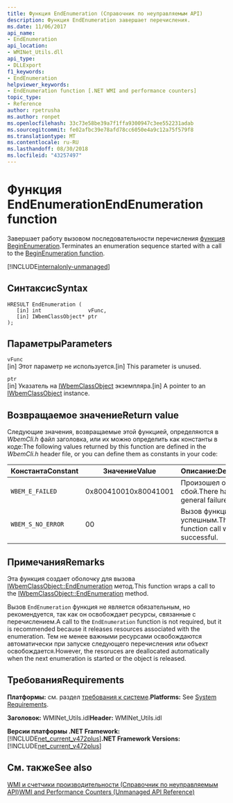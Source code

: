 ```yaml
---
title: Функция EndEnumeration (Справочник по неуправляемым API)
description: Функция EndEnumeration завершает перечисления.
ms.date: 11/06/2017
api_name:
- EndEnumeration
api_location:
- WMINet_Utils.dll
api_type:
- DLLExport
f1_keywords:
- EndEnumeration
helpviewer_keywords:
- EndEnumeration function [.NET WMI and performance counters]
topic_type:
- Reference
author: rpetrusha
ms.author: ronpet
ms.openlocfilehash: 33c73e58be39a7f1ffa9300947c3ee552231adab
ms.sourcegitcommit: fe02afbc39e78afd78cc6050e4a9c12a75f579f8
ms.translationtype: MT
ms.contentlocale: ru-RU
ms.lasthandoff: 08/30/2018
ms.locfileid: "43257497"
---
```

# <a name="endenumeration-function"></a><span data-ttu-id="c7ec3-103">Функция EndEnumeration</span><span class="sxs-lookup"><span data-stu-id="c7ec3-103">EndEnumeration function</span></span>
<span data-ttu-id="c7ec3-104">Завершает работу вызовом последовательности перечисления [функция BeginEnumeration](beginenumeration.md).</span><span class="sxs-lookup"><span data-stu-id="c7ec3-104">Terminates an enumeration sequence started with a call to the [BeginEnumeration function](beginenumeration.md).</span></span>  

[!INCLUDE[internalonly-unmanaged](../../../../includes/internalonly-unmanaged.md)]
    
## <a name="syntax"></a><span data-ttu-id="c7ec3-105">Синтаксис</span><span class="sxs-lookup"><span data-stu-id="c7ec3-105">Syntax</span></span>  
  
```  
HRESULT EndEnumeration (
   [in] int               vFunc, 
   [in] IWbemClassObject* ptr 
); 
```  

## <a name="parameters"></a><span data-ttu-id="c7ec3-106">Параметры</span><span class="sxs-lookup"><span data-stu-id="c7ec3-106">Parameters</span></span>

`vFunc`  
<span data-ttu-id="c7ec3-107">[in] Этот параметр не используется.</span><span class="sxs-lookup"><span data-stu-id="c7ec3-107">[in] This parameter is unused.</span></span>

`ptr`  
<span data-ttu-id="c7ec3-108">[in] Указатель на [IWbemClassObject](/windows/desktop/api/wbemcli/nn-wbemcli-iwbemclassobject) экземпляра.</span><span class="sxs-lookup"><span data-stu-id="c7ec3-108">[in] A pointer to an [IWbemClassObject](/windows/desktop/api/wbemcli/nn-wbemcli-iwbemclassobject) instance.</span></span>


## <a name="return-value"></a><span data-ttu-id="c7ec3-109">Возвращаемое значение</span><span class="sxs-lookup"><span data-stu-id="c7ec3-109">Return value</span></span>

<span data-ttu-id="c7ec3-110">Следующие значения, возвращаемые этой функцией, определяются в *WbemCli.h* файл заголовка, или их можно определить как константы в коде:</span><span class="sxs-lookup"><span data-stu-id="c7ec3-110">The following values returned by this function are defined in the *WbemCli.h* header file, or you can define them as constants in your code:</span></span>

|<span data-ttu-id="c7ec3-111">Константа</span><span class="sxs-lookup"><span data-stu-id="c7ec3-111">Constant</span></span>  |<span data-ttu-id="c7ec3-112">Значение</span><span class="sxs-lookup"><span data-stu-id="c7ec3-112">Value</span></span>  |<span data-ttu-id="c7ec3-113">Описание:</span><span class="sxs-lookup"><span data-stu-id="c7ec3-113">Description</span></span>  |
|---------|---------|---------|
|`WBEM_E_FAILED` | <span data-ttu-id="c7ec3-114">0x80041001</span><span class="sxs-lookup"><span data-stu-id="c7ec3-114">0x80041001</span></span> | <span data-ttu-id="c7ec3-115">Произошел общий сбой.</span><span class="sxs-lookup"><span data-stu-id="c7ec3-115">There has been a general failure.</span></span> |
|`WBEM_S_NO_ERROR` | <span data-ttu-id="c7ec3-116">0</span><span class="sxs-lookup"><span data-stu-id="c7ec3-116">0</span></span> | <span data-ttu-id="c7ec3-117">Вызов функции был успешным.</span><span class="sxs-lookup"><span data-stu-id="c7ec3-117">The function call was successful.</span></span>  |
  
## <a name="remarks"></a><span data-ttu-id="c7ec3-118">Примечания</span><span class="sxs-lookup"><span data-stu-id="c7ec3-118">Remarks</span></span>

<span data-ttu-id="c7ec3-119">Эта функция создает оболочку для вызова [IWbemClassObject::EndEnumeration](/windows/desktop/api/wbemcli/nn-wbemcli-iwbemclassobject) метод.</span><span class="sxs-lookup"><span data-stu-id="c7ec3-119">This function wraps a call to the [IWbemClassObject::EndEnumeration](/windows/desktop/api/wbemcli/nn-wbemcli-iwbemclassobject) method.</span></span>

<span data-ttu-id="c7ec3-120">Вызов `EndEnumeration` функция не является обязательным, но рекомендуется, так как он освобождает ресурсы, связанные с перечислением.</span><span class="sxs-lookup"><span data-stu-id="c7ec3-120">A call to the `EndEnumeration` function is not required, but it is recommended because it releases resources associated with the enumeration.</span></span> <span data-ttu-id="c7ec3-121">Тем не менее важными ресурсами освобождаются автоматически при запуске следующего перечисления или объект освобождается.</span><span class="sxs-lookup"><span data-stu-id="c7ec3-121">However, the resoruces are deallocated automatically when the next enumeration is started or the object is released.</span></span>

## <a name="requirements"></a><span data-ttu-id="c7ec3-122">Требования</span><span class="sxs-lookup"><span data-stu-id="c7ec3-122">Requirements</span></span>  
 <span data-ttu-id="c7ec3-123">**Платформы:** см. раздел [требования к системе](../../../../docs/framework/get-started/system-requirements.md).</span><span class="sxs-lookup"><span data-stu-id="c7ec3-123">**Platforms:** See [System Requirements](../../../../docs/framework/get-started/system-requirements.md).</span></span>  
  
 <span data-ttu-id="c7ec3-124">**Заголовок:** WMINet_Utils.idl</span><span class="sxs-lookup"><span data-stu-id="c7ec3-124">**Header:** WMINet_Utils.idl</span></span>  
  
 <span data-ttu-id="c7ec3-125">**Версии платформы .NET Framework:** [!INCLUDE[net_current_v472plus](../../../../includes/net-current-v472plus.md)]</span><span class="sxs-lookup"><span data-stu-id="c7ec3-125">**.NET Framework Versions:** [!INCLUDE[net_current_v472plus](../../../../includes/net-current-v472plus.md)]</span></span>  
  
## <a name="see-also"></a><span data-ttu-id="c7ec3-126">См. также</span><span class="sxs-lookup"><span data-stu-id="c7ec3-126">See also</span></span>  
[<span data-ttu-id="c7ec3-127">WMI и счетчики производительности (Справочник по неуправляемым API)</span><span class="sxs-lookup"><span data-stu-id="c7ec3-127">WMI and Performance Counters (Unmanaged API Reference)</span></span>](index.md)
